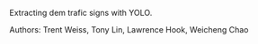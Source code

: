 Extracting dem trafic signs with YOLO.

Authors:
Trent Weiss,
Tony Lin,
Lawrence Hook,
Weicheng Chao
